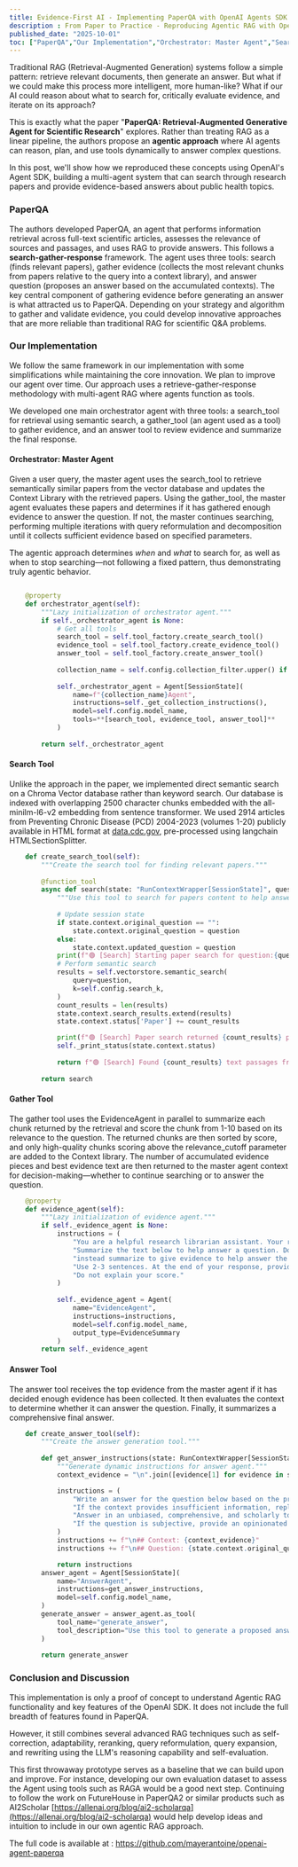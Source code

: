 ```yaml
---
title: Evidence-First AI - Implementing PaperQA with OpenAI Agents SDK
description : From Paper to Practice - Reproducing Agentic RAG with OpenAI's Agent SDK.
published_date: "2025-10-01"
toc: ["PaperQA","Our Implementation","Orchestrator: Master Agent","Search Tool","Gather Tool","Answer Tool","Conclusion and Discussion"]
---
```


Traditional RAG (Retrieval-Augmented Generation) systems follow a simple pattern: retrieve relevant documents, then generate an answer. But what if we could make this process more intelligent, more human-like? What if our AI could reason about what to search for, critically evaluate evidence, and iterate on its approach?

This is exactly what the paper "**PaperQA: Retrieval-Augmented Generative Agent for Scientific Research**" explores. Rather than treating RAG as a linear pipeline, the authors propose an **agentic approach** where AI agents can reason, plan, and use tools dynamically to answer complex questions.

In this post, we'll show how we reproduced these concepts using OpenAI's Agent SDK, building a multi-agent system that can search through research papers and provide evidence-based answers about public health topics.

### PaperQA

The authors developed PaperQA, an agent that performs information retrieval across full-text scientific articles, assesses the relevance of sources and passages, and uses RAG to provide answers. This follows a ****search-gather-response**** framework. The agent uses three tools: search (finds relevant papers), gather evidence (collects the most relevant chunks from papers relative to the query into a context library), and answer question (proposes an answer based on the accumulated contexts). The key central component of gathering evidence before generating an answer is what attracted us to PaperQA. Depending on your strategy and algorithm to gather and validate evidence, you could develop innovative approaches that are more reliable than traditional RAG for scientific Q&A problems.

### Our Implementation

We follow the same framework in our implementation with some simplifications while maintaining the core innovation. We plan to improve our agent over time. Our approach uses a retrieve-gather-response methodology with multi-agent RAG where agents function as tools.

We developed one main orchestrator agent with three tools: a search_tool for retrieval using semantic search, a gather_tool (an agent used as a tool) to gather evidence, and an answer tool to review evidence and summarize the final response.

#### Orchestrator: Master Agent

Given a user query, the master agent uses the search_tool to retrieve semantically similar papers from the vector database and updates the Context Library with the retrieved papers. Using the gather_tool, the master agent evaluates these papers and determines if it has gathered enough evidence to answer the question. If not, the master continues searching, performing multiple iterations with query reformulation and decomposition until it collects sufficient evidence based on specified parameters.

The agentic approach determines *when* and *what* to search for, as well as when to stop searching—not following a fixed pattern, thus demonstrating truly agentic behavior.

```python

    @property
    def orchestrator_agent(self):
        """Lazy initialization of orchestrator agent."""
        if self._orchestrator_agent is None:
            # Get all tools
            search_tool = self.tool_factory.create_search_tool()
            evidence_tool = self.tool_factory.create_evidence_tool()
            answer_tool = self.tool_factory.create_answer_tool()
            
            collection_name = self.config.collection_filter.upper() if self.config.collection_filter != 'all' else 'CDC'
            
            self._orchestrator_agent = Agent[SessionState](
                name=f"{collection_name}Agent",
                instructions=self._get_collection_instructions(),
                model=self.config.model_name,
                tools=**[search_tool, evidence_tool, answer_tool]**
            )
        
        return self._orchestrator_agent
```

#### Search Tool

Unlike the approach in the paper, we implemented direct semantic search on a Chroma Vector database rather than keyword search. Our database is indexed with overlapping 2500 character chunks embedded with the all-minilm-l6-v2 embedding from sentence transformer. We used 2914 articles from Preventing Chronic Disease (PCD) 2004-2023 (volumes 1-20) publicly available in HTML format at [data.cdc.gov](http://data.cdc.gov), pre-processed using langchain HTMLSectionSplitter.

```python
    def create_search_tool(self):
        """Create the search tool for finding relevant papers."""
        
        @function_tool
        async def search(state: "RunContextWrapper[SessionState]", question: str) -> str:
            """Use this tool to search for papers content to help answer the question."""
            
            # Update session state
            if state.context.original_question == "":
                state.context.original_question = question
            else:
                state.context.updated_question = question
            print(f"🟢 [Search] Starting paper search for question:{question}")                  
            # Perform semantic search
            results = self.vectorstore.semantic_search(
                query=question,
                k=self.config.search_k,
            )
            count_results = len(results)
            state.context.search_results.extend(results)
            state.context.status['Paper'] += count_results

            print(f"🟢 [Search] Paper search returned {count_results} passages from papers")
            self._print_status(state.context.status)
            
            return f"🟢 [Search] Found {count_results} text passages from the papers that semantically matches and can help answer the question."
        
        return search
```

#### Gather Tool

The gather tool uses the EvidenceAgent in parallel to summarize each chunk returned by the retrieval and score the chunk from 1-10 based on its relevance to the question. The returned chunks are then sorted by score, and only high-quality chunks scoring above the relevance_cutoff parameter are added to the Context library. The number of accumulated evidence pieces and best evidence text are then returned to the master agent context for decision-making—whether to continue searching or to answer the question.

```python
    @property
    def evidence_agent(self):
        """Lazy initialization of evidence agent."""
        if self._evidence_agent is None:
            instructions = (
                "You are a helpful research librarian assistant. Your role is to summarize chunk of evidence from literature. "
                "Summarize the text below to help answer a question. Do not directly answer the question, "
                "instead summarize to give evidence to help answer the question. Reply 'Not applicable' if text is irrelevant. "
                "Use 2-3 sentences. At the end of your response, provide a score from 1-10 on a newline indicating relevance to question. "
                "Do not explain your score."
            )
            
            self._evidence_agent = Agent(
                name="EvidenceAgent",
                instructions=instructions,
                model=self.config.model_name,
                output_type=EvidenceSummary
            )
        return self._evidence_agent
```

#### Answer Tool

The answer tool receives the top evidence from the master agent if it has decided enough evidence has been collected. It then evaluates the context to determine whether it can answer the question. Finally, it summarizes a comprehensive final answer.

```python
    def create_answer_tool(self):
        """Create the answer generation tool."""
        
        def get_answer_instructions(state: RunContextWrapper[SessionState], agent) -> str:
            """Generate dynamic instructions for answer agent."""
            context_evidence = "\n".join([evidence[1] for evidence in state.context.evidence_library])

            instructions = (
                "Write an answer for the question below based on the provided context. "
                "If the context provides insufficient information, reply 'I cannot answer'. "
                "Answer in an unbiased, comprehensive, and scholarly tone. "
                "If the question is subjective, provide an opinionated answer in the concluding 1-2 sentences."
            )
            instructions += f"\n## Context: {context_evidence}"
            instructions += f"\n## Question: {state.context.original_question}"

            return instructions
        answer_agent = Agent[SessionState](
            name="AnswerAgent",
            instructions=get_answer_instructions,
            model=self.config.model_name,
        )
        generate_answer = answer_agent.as_tool(
            tool_name="generate_answer",
            tool_description="Use this tool to generate a proposed answer to the question when you have collected enough evidence"
        )
        
        return generate_answer
```

### Conclusion and Discussion

This implementation is only a proof of concept to understand Agentic RAG functionality and key features of the OpenAI SDK. It does not include the full breadth of features found in PaperQA.

However, it still combines several advanced RAG techniques such as self-correction, adaptability, reranking, query reformulation, query expansion, and rewriting using the LLM's reasoning capability and self-evaluation.

This first throwaway prototype serves as a baseline that we can build upon and improve. For instance, developing our own evaluation dataset to assess the Agent using tools such as RAGA would be a good next step. Continuing to follow the work on FutureHouse in PaperQA2 or similar products such as AI2Scholar [https://allenai.org/blog/ai2-scholarqa](https://allenai.org/blog/ai2-scholarqa) would help develop ideas and intuition to include in our own agentic RAG approach.

The full code is available at : https://github.com/mayerantoine/openai-agent-paperqa 
